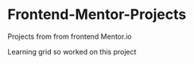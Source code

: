 # Frontend-Mentor-Projects
Projects from from frontend Mentor.io

Learning grid so worked on this project 
